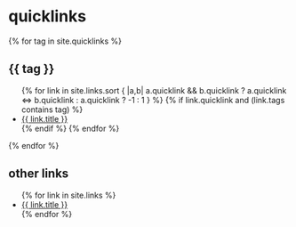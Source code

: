 # quicklinks

{% for tag in site.quicklinks %}
  <h2>{{ tag }}</h2>
  <ul>
  {% for link in site.links.sort { |a,b| a.quicklink && b.quicklink ? a.quicklink <=> b.quicklink : a.quicklink ? -1 : 1 } %}
    {% if link.quicklink and (link.tags contains tag) %}
      <li>
        <a href="{{ link.weburl }}">{{ link.title }}</a>
      </li>   
    {% endif %}
  {% endfor %}
  </ul>
{% endfor %}

## other links

<ul>
{% for link in site.links %}
<li>
  <a href="{{ link.weburl }}">{{ link.title }}</a>
</li>
{% endfor %}
</ul>
